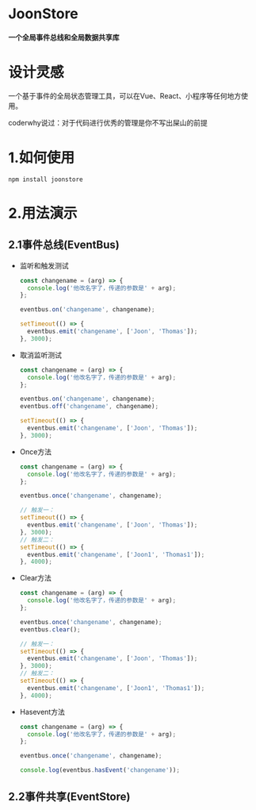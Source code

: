 # JoonStore

#### 一个全局事件总线和全局数据共享库

# 设计灵感

一个基于事件的全局状态管理工具，可以在Vue、React、小程序等任何地方使用。

coderwhy说过：对于代码进行优秀的管理是你不写出屎山的前提

# 1.如何使用

```shell
npm install joonstore
```

# 2.用法演示

## 2.1事件总线(EventBus)

* 监听和触发测试

  ```js
  const changename = (arg) => {
    console.log('他改名字了，传递的参数是' + arg);
  };
  
  eventbus.on('changename', changename);
  
  setTimeout(() => {
    eventbus.emit('changename', ['Joon', 'Thomas']);
  }, 3000);
  ```

* 取消监听测试

  ```js
  const changename = (arg) => {
    console.log('他改名字了，传递的参数是' + arg);
  };
  
  eventbus.on('changename', changename);
  eventbus.off('changename', changename);
  
  setTimeout(() => {
    eventbus.emit('changename', ['Joon', 'Thomas']);
  }, 3000);
  ```

* Once方法

  ```js
  const changename = (arg) => {
    console.log('他改名字了，传递的参数是' + arg);
  };
  
  eventbus.once('changename', changename);
  
  // 触发一：
  setTimeout(() => {
    eventbus.emit('changename', ['Joon', 'Thomas']);
  }, 3000);
  // 触发二：
  setTimeout(() => {
    eventbus.emit('changename', ['Joon1', 'Thomas1']);
  }, 4000);
  ```

* Clear方法

  ```js
  const changename = (arg) => {
    console.log('他改名字了，传递的参数是' + arg);
  };
  
  eventbus.once('changename', changename);
  eventbus.clear();
  
  // 触发一：
  setTimeout(() => {
    eventbus.emit('changename', ['Joon', 'Thomas']);
  }, 3000);
  // 触发二：
  setTimeout(() => {
    eventbus.emit('changename', ['Joon1', 'Thomas1']);
  }, 4000);
  ```

* Hasevent方法

  ```js
  const changename = (arg) => {
    console.log('他改名字了，传递的参数是' + arg);
  };
  
  eventbus.once('changename', changename);
  
  console.log(eventbus.hasEvent('changename'));
  ```

## 2.2事件共享(EventStore)







